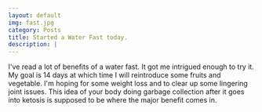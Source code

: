 ```yaml
---
layout: default
img: fast.jpg
category: Posts
title: Started a Water Fast today.
description: |
---
```

  I've read a lot of benefits of a water fast.  It got me intrigued enough to try it.  My goal is 14 days at which time I will reintroduce some fruits and vegetable.  I'm hoping for some weight loss and to clear up some lingering joint issues.  This idea of your body doing garbage collection after it goes into ketosis is supposed to be where the major benefit comes in.
